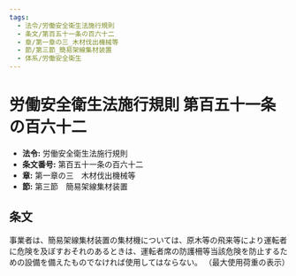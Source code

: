 ```yaml
---
tags:
  - 法令/労働安全衛生法施行規則
  - 条文/第百五十一条の百六十二
  - 章/第一章の三_木材伐出機械等
  - 節/第三節_簡易架線集材装置
  - 体系/労働安全衛生
---
```

# 労働安全衛生法施行規則 第百五十一条の百六十二

- **法令:** 労働安全衛生法施行規則
- **条文番号:** 第百五十一条の百六十二
- **章:** 第一章の三　木材伐出機械等
- **節:** 第三節　簡易架線集材装置

## 条文
事業者は、簡易架線集材装置の集材機については、原木等の飛来等により運転者に危険を及ぼすおそれのあるときは、運転者席の防護柵等当該危険を防止するための設備を備えたものでなければ使用してはならない。
（最大使用荷重の表示）

